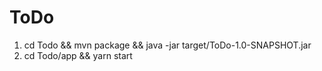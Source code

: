 # ToDo

 1. cd Todo && mvn package && java -jar target/ToDo-1.0-SNAPSHOT.jar
 2. cd Todo/app && yarn start
